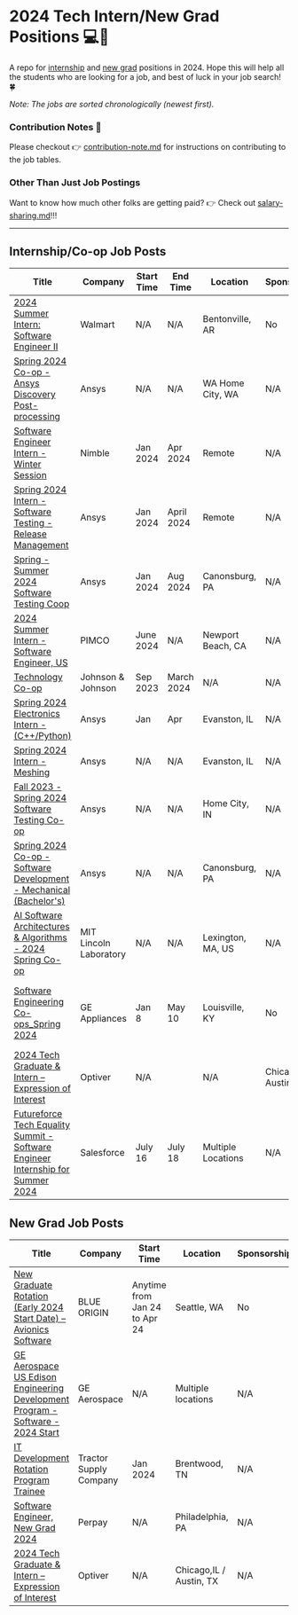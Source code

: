 # 2024 Tech Intern/New Grad Positions 💻💼

A repo for [internship](https://github.com/Trident-Development/2024-new-grad-intern/tree/dev#internshipco-op-job-posts) and [new grad](https://github.com/Trident-Development/2024-new-grad-intern/tree/dev#new-grad-job-posts) positions in 2024. Hope this will help all the students who are looking for a job, and best of luck in your job search! 🍀

*Note: The jobs are sorted chronologically (newest first).*

### Contribution Notes 🌟
Please checkout 👉 [contribution-note.md](./contribution-note.md) for instructions on contributing to the job tables.

### Other Than Just Job Postings
Want to know how much other folks are getting paid? 👉 Check out [salary-sharing.md](./salary-sharing.md)!!!

---

## Internship/Co-op Job Posts
| Title | Company | Start Time | End Time | Location | Sponsorship | Notes |
|-------|---------|------------|----------|----------|-------------|-------|
|[2024 Summer Intern: Software Engineer II](https://careers.walmart.com/us/jobs/WD1391200-2024-summer-intern-software-engineer-ii-bentonville-ar)| Walmart | N/A | N/A | Bentonville, AR | No | N/A |
|[Spring 2024 Co-op - Ansys Discovery Post-processing](https://careers.ansys.com/job/WA-Home-City-Spring-2024-Co-op-Ansys-Discovery-Post-processing-WA-98501/1028692500)| Ansys | N/A | N/A | WA Home City, WA | N/A | N/A |
|[Software Engineer Intern - Winter Session](https://jobs.lever.co/nimblerx/f1b1c7ab-60f4-4051-93ea-d2dbba1cee9c)| Nimble | Jan 2024 | Apr 2024 | Remote | N/A | N/A |
|[Spring 2024 Intern - Software Testing - Release Management](https://careers.ansys.com/job/Canonsburg-Spring-2024-Intern-Software-Testing-Release-Management-%28Bachelors%29-REMOTE-PA-15317/1025462900)| Ansys | Jan 2024 | April 2024 | Remote | N/A | N/A |
|[Spring - Summer 2024 Software Testing Coop](https://careers.ansys.com/job/Canonsburg-Spring-Summer-2024-Software-Testing-Coop-%28BS%2C-MS%29-PA-15317/1028707500/)| Ansys | Jan 2024 | Aug 2024 | Canonsburg, PA | N/A | N/A |
|[2024 Summer Intern - Software Engineer, US](https://pimco.wd1.myworkdayjobs.com/pimco-careers/job/Newport-Beach-CA-USA/XMLNAME-2024-Summer-Intern---Software-Engineer--US_R102876)| PIMCO | June 2024 | N/A | Newport Beach, CA | N/A | $43.27/h | 
|[Technology Co-op](https://jnjc.taleo.net/careersection/4/jobdetail.ftl?job=2306118541W&lang=en&src=JB-10280)| Johnson & Johnson | Sep 2023 | March 2024 | N/A | N/A | $22.75/h - $29/h |
|[Spring 2024 Electronics Intern - (C++/Python)](https://careers.ansys.com/job/Evanston-Spring-2024-Electronics-Intern-%28C%2B%2BPython%29-%28MSPHD%29-IL-60201/1028121000)| Ansys | Jan | Apr | Evanston, IL | N/A | MS/PhD |
|[Spring 2024 Intern - Meshing](https://careers.ansys.com/job/Evanston-Spring-2024-Intern-Meshing-%28Bachelors-or-Masters%29-IL-60201/1025585500/)| Ansys | N/A | N/A | Evanston, IL | N/A | N/A |
|[Fall 2023 - Spring 2024 Software Testing Co-op](https://careers.ansys.com/job/IN-Home-City-Fall-2023-Spring-2024-Software-Testing-Co-op-IN-46201/983808000/)| Ansys | N/A | N/A | Home City, IN | N/A | 8-month full-time |
|[Spring 2024 Co-op - Software Development - Mechanical (Bachelor's)](https://careers.ansys.com/job/Canonsburg-Spring-2024-Co-op-Software-Development-Mechanical-%28Bachelors%29-PA-15317/1025459700/)| Ansys | N/A | N/A | Canonsburg, PA | N/A | N/A |
|[AI Software Architectures & Algorithms - 2024 Spring Co-op](https://careers.ll.mit.edu/job/Lexington-Group-41-AI-Software-Architectures-&-Algorithms-2024-Spring-Co-op-MA-02420/1025917200/)| MIT Lincoln Laboratory | N/A | N/A | Lexington, MA, US | N/A | N/A |
|[Software Engineering Co-ops_Spring 2024](https://haier.wd3.myworkdayjobs.com/GE_Appliances/job/USA-Louisville-KY/Software-Engineering-Co-ops-Spring-2024_REQ-13635-1)| GE Appliances | Jan 8 | May 10 | Louisville, KY | No | Housing and relocation assistance is available |
|[2024 Tech Graduate & Intern – Expression of Interest](https://optiver.com/working-at-optiver/career-opportunities/6497784002/)| Optiver | N/A | | N/A | Chicago,IL / Austin, TX | N/A | N/A |
|[Futureforce Tech Equality Summit - Software Engineer Internship for Summer 2024](https://salesforce.wd1.myworkdayjobs.com/External_Career_Site/job/California---San-Francisco/Futureforce-Tech-Equality-Summit---Software-Engineer-Internship-for-Summer-2024_JR176445-1)| Salesforce | July 16 | July 18 | Multiple Locations | N/A | Interview prep - not internship |

## New Grad Job Posts
| Title | Company | Start Time | Location | Sponsorship | Notes |
|-------|---------|------------|----------|-------------|-------|
|[New Graduate Rotation (Early 2024 Start Date) – Avionics Software](https://blueorigin.wd5.myworkdayjobs.com/en-US/BlueOrigin/job/Seattle-WA/New-Graduate-Rotation--Early-2024-Start-Date----Avionics-Software_R34600)| BLUE ORIGIN | Anytime from Jan 24 to Apr 24 | Seattle, WA | No | Must be a US person |
|[GE Aerospace US Edison Engineering Development Program - Software - 2024 Start](https://jobs.gecareers.com/aviation/global/en/job/GE11GLOBALR3701186EXTERNALENGLOBAL/GE-Aerospace-US-Edison-Engineering-Development-Program-EEDP-Software-2024-Start)| GE Aerospace | N/A | Multiple locations | N/A | base salary $84k |
|[IT Development Rotation Program Trainee](https://www.tractorsupply.careers/job/Brentwood-IT-Development-Rotation-Program-Trainee-%28Jan-2024-Start%29-TN-37027/1007733300)| Tractor Supply Company | Jan 2024 | Brentwood, TN | N/A | This is an IT position, not SWE |
|[Software Engineer, New Grad 2024](https://jobs.lever.co/perpay/032c6423-f7b4-4d6a-b369-a415630948e8)| Perpay | N/A | Philadelphia, PA | N/A | N/A |
|[2024 Tech Graduate & Intern – Expression of Interest](https://optiver.com/working-at-optiver/career-opportunities/6497784002/)| Optiver | N/A | Chicago,IL / Austin, TX | N/A | N/A |
